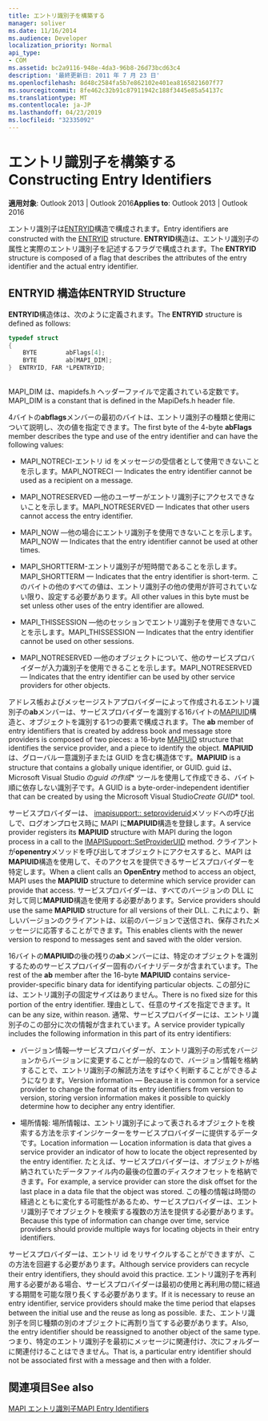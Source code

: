```yaml
---
title: エントリ識別子を構築する
manager: soliver
ms.date: 11/16/2014
ms.audience: Developer
localization_priority: Normal
api_type:
- COM
ms.assetid: bc2a9116-948e-4da3-96b8-26d73bcd63c4
description: '最終更新日: 2011 年 7 月 23 日'
ms.openlocfilehash: 8d48c2584fa5b7e862102e401ea8165821607f77
ms.sourcegitcommit: 8fe462c32b91c87911942c188f3445e85a54137c
ms.translationtype: MT
ms.contentlocale: ja-JP
ms.lasthandoff: 04/23/2019
ms.locfileid: "32335092"
---
```

# <a name="constructing-entry-identifiers"></a><span data-ttu-id="a23f0-103">エントリ識別子を構築する</span><span class="sxs-lookup"><span data-stu-id="a23f0-103">Constructing Entry Identifiers</span></span>

  
  
<span data-ttu-id="a23f0-104">**適用対象**: Outlook 2013 | Outlook 2016</span><span class="sxs-lookup"><span data-stu-id="a23f0-104">**Applies to**: Outlook 2013 | Outlook 2016</span></span> 
  
<span data-ttu-id="a23f0-105">エントリ識別子は[ENTRYID](entryid.md)構造で構成されます。</span><span class="sxs-lookup"><span data-stu-id="a23f0-105">Entry identifiers are constructed with the [ENTRYID](entryid.md) structure.</span></span> <span data-ttu-id="a23f0-106">**ENTRYID**構造は、エントリ識別子の属性と実際のエントリ識別子を記述するフラグで構成されます。</span><span class="sxs-lookup"><span data-stu-id="a23f0-106">The **ENTRYID** structure is composed of a flag that describes the attributes of the entry identifier and the actual entry identifier.</span></span> 
  
## <a name="entryid-structure"></a><span data-ttu-id="a23f0-107">ENTRYID 構造体</span><span class="sxs-lookup"><span data-stu-id="a23f0-107">ENTRYID Structure</span></span>

<span data-ttu-id="a23f0-108">**ENTRYID**構造体は、次のように定義されます。</span><span class="sxs-lookup"><span data-stu-id="a23f0-108">The **ENTRYID** structure is defined as follows:</span></span> 
  
```cpp
typedef struct
{
    BYTE        abFlags[4];
    BYTE        ab[MAPI_DIM];
}  ENTRYID, FAR *LPENTRYID;
 
```

<span data-ttu-id="a23f0-109">MAPI_DIM は、mapidefs.h ヘッダーファイルで定義されている定数です。</span><span class="sxs-lookup"><span data-stu-id="a23f0-109">MAPI_DIM is a constant that is defined in the MapiDefs.h header file.</span></span> 
  
<span data-ttu-id="a23f0-110">4バイトの**abflags**メンバーの最初のバイトは、エントリ識別子の種類と使用について説明し、次の値を指定できます。</span><span class="sxs-lookup"><span data-stu-id="a23f0-110">The first byte of the 4-byte **abFlags** member describes the type and use of the entry identifier and can have the following values:</span></span> 
  
- <span data-ttu-id="a23f0-111">MAPI_NOTRECI-エントリ id をメッセージの受信者として使用できないことを示します。</span><span class="sxs-lookup"><span data-stu-id="a23f0-111">MAPI_NOTRECI — Indicates the entry identifier cannot be used as a recipient on a message.</span></span>
    
- <span data-ttu-id="a23f0-112">MAPI_NOTRESERVED —他のユーザーがエントリ識別子にアクセスできないことを示します。</span><span class="sxs-lookup"><span data-stu-id="a23f0-112">MAPI_NOTRESERVED — Indicates that other users cannot access the entry identifier.</span></span>
    
- <span data-ttu-id="a23f0-113">MAPI_NOW —他の場合にエントリ識別子を使用できないことを示します。</span><span class="sxs-lookup"><span data-stu-id="a23f0-113">MAPI_NOW — Indicates that the entry identifier cannot be used at other times.</span></span>
    
- <span data-ttu-id="a23f0-114">MAPI_SHORTTERM-エントリ識別子が短時間であることを示します。</span><span class="sxs-lookup"><span data-stu-id="a23f0-114">MAPI_SHORTTERM — Indicates that the entry identifier is short-term.</span></span> <span data-ttu-id="a23f0-115">このバイトの他のすべての値は、エントリ識別子の他の使用が許可されていない限り、設定する必要があります。</span><span class="sxs-lookup"><span data-stu-id="a23f0-115">All other values in this byte must be set unless other uses of the entry identifier are allowed.</span></span>
    
- <span data-ttu-id="a23f0-116">MAPI_THISSESSION —他のセッションでエントリ識別子を使用できないことを示します。</span><span class="sxs-lookup"><span data-stu-id="a23f0-116">MAPI_THISSESSION — Indicates that the entry identifier cannot be used on other sessions.</span></span>
    
- <span data-ttu-id="a23f0-117">MAPI_NOTRESERVED —他のオブジェクトについて、他のサービスプロバイダーが入力識別子を使用できることを示します。</span><span class="sxs-lookup"><span data-stu-id="a23f0-117">MAPI_NOTRESERVED — Indicates that the entry identifier can be used by other service providers for other objects.</span></span>
    
<span data-ttu-id="a23f0-118">アドレス帳およびメッセージストアプロバイダーによって作成されるエントリ識別子の**ab**メンバーは、サービスプロバイダーを識別する16バイトの[MAPIUID](mapiuid.md)構造と、オブジェクトを識別する1つの要素で構成されます。</span><span class="sxs-lookup"><span data-stu-id="a23f0-118">The **ab** member of entry identifiers that is created by address book and message store providers is composed of two pieces: a 16-byte [MAPIUID](mapiuid.md) structure that identifies the service provider, and a piece to identify the object.</span></span> <span data-ttu-id="a23f0-119">**MAPIUID**は、グローバル一意識別子または GUID を含む構造体です。</span><span class="sxs-lookup"><span data-stu-id="a23f0-119">**MAPIUID** is a structure that contains a globally unique identifier, or GUID.</span></span> <span data-ttu-id="a23f0-120">guid は、Microsoft Visual Studio の*guid の作成*\* ツールを使用して作成できる、バイト順に依存しない識別子です。</span><span class="sxs-lookup"><span data-stu-id="a23f0-120">A GUID is a byte-order-independent identifier that can be created by using the Microsoft Visual Studio*Create GUID*\* tool.</span></span> 
  
<span data-ttu-id="a23f0-121">サービスプロバイダーは、 [imapisupport:: setprovideruid](imapisupport-setprovideruid.md)メソッドへの呼び出しで、ログオンプロセス時に MAPI に**MAPIUID**構造を登録します。</span><span class="sxs-lookup"><span data-stu-id="a23f0-121">A service provider registers its **MAPIUID** structure with MAPI during the logon process in a call to the [IMAPISupport::SetProviderUID](imapisupport-setprovideruid.md) method.</span></span> <span data-ttu-id="a23f0-122">クライアントが**openentry**メソッドを呼び出してオブジェクトにアクセスすると、MAPI は**MAPIUID**構造を使用して、そのアクセスを提供できるサービスプロバイダーを特定します。</span><span class="sxs-lookup"><span data-stu-id="a23f0-122">When a client calls an **OpenEntry** method to access an object, MAPI uses the **MAPIUID** structure to determine which service provider can provide that access.</span></span> <span data-ttu-id="a23f0-123">サービスプロバイダーは、すべてのバージョンの DLL に対して同じ**MAPIUID**構造を使用する必要があります。</span><span class="sxs-lookup"><span data-stu-id="a23f0-123">Service providers should use the same **MAPIUID** structure for all versions of their DLL.</span></span> <span data-ttu-id="a23f0-124">これにより、新しいバージョンのクライアントは、以前のバージョンで送信され、保存されたメッセージに応答することができます。</span><span class="sxs-lookup"><span data-stu-id="a23f0-124">This enables clients with the newer version to respond to messages sent and saved with the older version.</span></span> 
  
<span data-ttu-id="a23f0-125">16バイトの**MAPIUID**の後の残りの**ab**メンバーには、特定のオブジェクトを識別するためのサービスプロバイダー固有のバイナリデータが含まれています。</span><span class="sxs-lookup"><span data-stu-id="a23f0-125">The rest of the **ab** member after the 16-byte **MAPIUID** contains service-provider-specific binary data for identifying particular objects.</span></span> <span data-ttu-id="a23f0-126">この部分には、エントリ識別子の固定サイズはありません。</span><span class="sxs-lookup"><span data-stu-id="a23f0-126">There is no fixed size for this portion of the entry identifier.</span></span> <span data-ttu-id="a23f0-127">理由として、任意のサイズを指定できます。</span><span class="sxs-lookup"><span data-stu-id="a23f0-127">It can be any size, within reason.</span></span> <span data-ttu-id="a23f0-128">通常、サービスプロバイダーには、エントリ識別子のこの部分に次の情報が含まれています。</span><span class="sxs-lookup"><span data-stu-id="a23f0-128">A service provider typically includes the following information in this part of its entry identifiers:</span></span> 
  
- <span data-ttu-id="a23f0-129">バージョン情報—サービスプロバイダーが、エントリ識別子の形式をバージョンからバージョンに変更することが一般的なので、バージョン情報を格納することで、エントリ識別子の解読方法をすばやく判断することができるようになります。</span><span class="sxs-lookup"><span data-stu-id="a23f0-129">Version information — Because it is common for a service provider to change the format of its entry identifiers from version to version, storing version information makes it possible to quickly determine how to decipher any entry identifier.</span></span>
    
- <span data-ttu-id="a23f0-130">場所情報: 場所情報は、エントリ識別子によって表されるオブジェクトを検索する方法を示すインジケーターをサービスプロバイダーに提供するデータです。</span><span class="sxs-lookup"><span data-stu-id="a23f0-130">Location information — Location information is data that gives a service provider an indicator of how to locate the object represented by the entry identifier.</span></span> <span data-ttu-id="a23f0-131">たとえば、サービスプロバイダーは、オブジェクトが格納されていたデータファイル内の最後の位置のディスクオフセットを格納できます。</span><span class="sxs-lookup"><span data-stu-id="a23f0-131">For example, a service provider can store the disk offset for the last place in a data file that the object was stored.</span></span> <span data-ttu-id="a23f0-132">この種の情報は時間の経過とともに変化する可能性があるため、サービスプロバイダーは、エントリ識別子でオブジェクトを検索する複数の方法を提供する必要があります。</span><span class="sxs-lookup"><span data-stu-id="a23f0-132">Because this type of information can change over time, service providers should provide multiple ways for locating objects in their entry identifiers.</span></span>
    
<span data-ttu-id="a23f0-133">サービスプロバイダーは、エントリ id をリサイクルすることができますが、この方法を回避する必要があります。</span><span class="sxs-lookup"><span data-stu-id="a23f0-133">Although service providers can recycle their entry identifiers, they should avoid this practice.</span></span> <span data-ttu-id="a23f0-134">エントリ識別子を再利用する必要がある場合、サービスプロバイダーは最初の使用と再利用の間に経過する期間を可能な限り長くする必要があります。</span><span class="sxs-lookup"><span data-stu-id="a23f0-134">If it is necessary to reuse an entry identifier, service providers should make the time period that elapses between the initial use and the reuse as long as possible.</span></span> <span data-ttu-id="a23f0-135">また、エントリ識別子を同じ種類の別のオブジェクトに再割り当てする必要があります。</span><span class="sxs-lookup"><span data-stu-id="a23f0-135">Also, the entry identifier should be reassigned to another object of the same type.</span></span> <span data-ttu-id="a23f0-136">つまり、特定のエントリ識別子を最初にメッセージに関連付け、次にフォルダーに関連付けることはできません。</span><span class="sxs-lookup"><span data-stu-id="a23f0-136">That is, a particular entry identifier should not be associated first with a message and then with a folder.</span></span>
  
## <a name="see-also"></a><span data-ttu-id="a23f0-137">関連項目</span><span class="sxs-lookup"><span data-stu-id="a23f0-137">See also</span></span>



[<span data-ttu-id="a23f0-138">MAPI エントリ識別子</span><span class="sxs-lookup"><span data-stu-id="a23f0-138">MAPI Entry Identifiers</span></span>](mapi-entry-identifiers.md)

